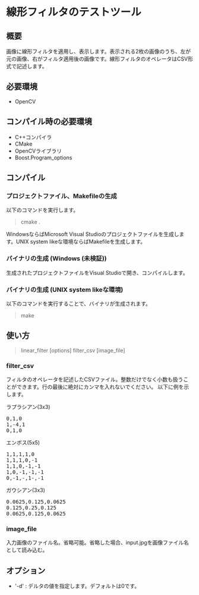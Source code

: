 # 線形フィルタのテストツール

## 概要
画像に線形フィルタを適用し、表示します。表示される2枚の画像のうち、左が元の画像、右がフィルタ適用後の画像です。線形フィルタのオペレータはCSV形式で記述します。

## 必要環境
* OpenCV

## コンパイル時の必要環境
* C++コンパイラ
* CMake
* OpenCVライブラリ
* Boost.Program\_options

## コンパイル
### プロジェクトファイル、Makefileの生成
以下のコマンドを実行します。
> cmake .

WindowsならばMicrosoft Visual Studioのプロジェクトファイルを生成します。UNIX system likeな環境ならばMakefileを生成します。

### バイナリの生成 (Windows (未検証))
生成されたプロジェクトファイルをVisual Studioで開き、コンパイルします。

### バイナリの生成 (UNIX system likeな環境)
以下のコマンドを実行することで、バイナリが生成されます。 
> make

## 使い方
> linear\_filter [options] filter\_csv [image\_file]

### filter\_csv
フィルタのオペレータを記述したCSVファイル。整数だけでなく小数も扱うことができます。行の最後に絶対にカンマを入れないでください。
以下に例を示します。

ラプラシアン(3x3) 
<pre>
0,1,0 
1,-4,1 
0,1,0 
</pre>
 
エンボス(5x5)
<pre>
1,1,1,1,0
1,1,1,0,-1
1,1,0,-1,-1
1,0,-1,-1,-1
0,-1,-,1-,-1
</pre>
 
ガウシアン(3x3)
<pre>
0.0625,0.125,0.0625
0.125,0.25,0.125
0.0625,0.125,0.0625
</pre>

### image\_file
入力画像のファイル名。省略可能。省略した場合、input.jpgを画像ファイル名として読み込む。

## オプション
* '-d' <delta>: デルタの値を指定します。デフォルトは0です。
